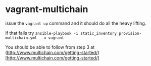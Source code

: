 # vagrant-multichain

issue the `vagrant up` command and it should do all the heavy lifting.

If that fails try
`ansible-playbook -i static_inventory provision-multichain.yml  -u vagrant`

You should be able to follow from step 3 at (http://www.multichain.com/getting-started/)[http://www.multichain.com/getting-started/]
